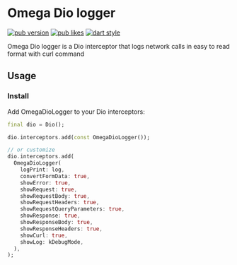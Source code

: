 # Omega Dio logger
[![pub version](https://img.shields.io/pub/v/omega_dio_logger?logo=dart)](https://pub.dev/packages/omega_dio_logger)
[![pub likes](https://img.shields.io/pub/likes/omega_dio_logger?logo=dart)](https://pub.dev/packages/omega_dio_logger)
[![dart style](https://img.shields.io/badge/style-carapacik__lints%20-brightgreen?logo=dart)](https://pub.dev/packages/carapacik_lints)

Omega Dio logger is a Dio interceptor that logs network calls in easy to read format with curl command

## Usage

### Install

Add OmegaDioLogger to your Dio interceptors:

```dart
final dio = Dio();

dio.interceptors.add(const OmegaDioLogger());

// or customize
dio.interceptors.add(
  OmegaDioLogger(
    logPrint: log,
    convertFormData: true,
    showError: true,
    showRequest: true,
    showRequestBody: true,
    showRequestHeaders: true,
    showRequestQueryParameters: true,
    showResponse: true,
    showResponseBody: true,
    showResponseHeaders: true,
    showCurl: true,
    showLog: kDebugMode,
  ),
);
```
